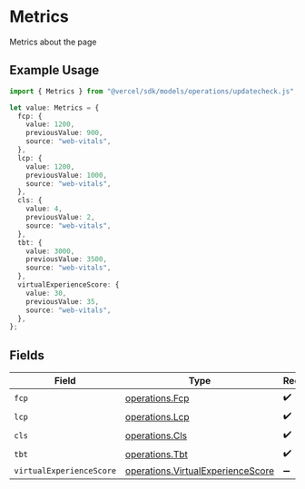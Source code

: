 # Metrics

Metrics about the page

## Example Usage

```typescript
import { Metrics } from "@vercel/sdk/models/operations/updatecheck.js";

let value: Metrics = {
  fcp: {
    value: 1200,
    previousValue: 900,
    source: "web-vitals",
  },
  lcp: {
    value: 1200,
    previousValue: 1000,
    source: "web-vitals",
  },
  cls: {
    value: 4,
    previousValue: 2,
    source: "web-vitals",
  },
  tbt: {
    value: 3000,
    previousValue: 3500,
    source: "web-vitals",
  },
  virtualExperienceScore: {
    value: 30,
    previousValue: 35,
    source: "web-vitals",
  },
};
```

## Fields

| Field                                                                                  | Type                                                                                   | Required                                                                               | Description                                                                            |
| -------------------------------------------------------------------------------------- | -------------------------------------------------------------------------------------- | -------------------------------------------------------------------------------------- | -------------------------------------------------------------------------------------- |
| `fcp`                                                                                  | [operations.Fcp](../../models/operations/fcp.md)                                       | :heavy_check_mark:                                                                     | N/A                                                                                    |
| `lcp`                                                                                  | [operations.Lcp](../../models/operations/lcp.md)                                       | :heavy_check_mark:                                                                     | N/A                                                                                    |
| `cls`                                                                                  | [operations.Cls](../../models/operations/cls.md)                                       | :heavy_check_mark:                                                                     | N/A                                                                                    |
| `tbt`                                                                                  | [operations.Tbt](../../models/operations/tbt.md)                                       | :heavy_check_mark:                                                                     | N/A                                                                                    |
| `virtualExperienceScore`                                                               | [operations.VirtualExperienceScore](../../models/operations/virtualexperiencescore.md) | :heavy_minus_sign:                                                                     | N/A                                                                                    |
